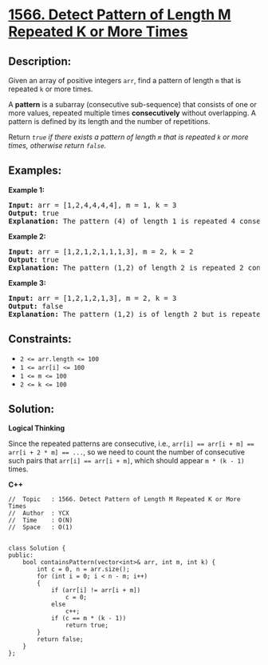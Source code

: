 # [1566. Detect Pattern of Length M Repeated K or More Times](https://leetcode.com/problems/detect-pattern-of-length-m-repeated-k-or-more-times/)


## Description:

<p>Given an array of positive integers <code>arr</code>, find a pattern of length <code>m</code> that is repeated <code>k</code> or more times.</p>

<p>A <strong>pattern</strong> is a subarray (consecutive sub-sequence) that consists of one or more values, repeated multiple times <strong>consecutively</strong> without overlapping. A pattern is defined by its length and the number of repetitions.</p>

<p>Return <em><code>true</code> if there exists a pattern of length <code>m</code> that is repeated <code>k</code> or more times, otherwise return <code>false</code>.</em></p>


## Examples:

<strong>Example 1:</strong>
<pre>
<strong>Input:</strong> arr = [1,2,4,4,4,4], m = 1, k = 3
<strong>Output:</strong> true
<strong>Explanation:</strong> The pattern (4) of length 1 is repeated 4 consecutive times. Notice that pattern can be repeated k or more times but not less.
</pre>

<strong>Example 2:</strong>
<pre>
<strong>Input:</strong> arr = [1,2,1,2,1,1,1,3], m = 2, k = 2
<strong>Output:</strong> true
<strong>Explanation:</strong> The pattern (1,2) of length 2 is repeated 2 consecutive times. Another valid pattern (2,1) is also repeated 2 times.
</pre>

<strong>Example 3:</strong>
<pre>
<strong>Input:</strong> arr = [1,2,1,2,1,3], m = 2, k = 3
<strong>Output:</strong> false
<strong>Explanation:</strong> The pattern (1,2) is of length 2 but is repeated only 2 times. There is no pattern of length 2 that is repeated 3 or more times.
</pre>


## Constraints:

<ul>
    <li><code>2 &lt;= arr.length &lt;= 100</code></li>
    <li><code>1 &lt;= arr[i] &lt;= 100</code></li>
    <li><code>1 &lt;= m &lt;= 100</code></li>
    <li><code>2 &lt;= k &lt;= 100</code></li>
</ul>


## Solution:

<strong>Logical Thinking</strong>
<p>Since the repeated patterns are consecutive, i.e., <code>arr[i] == arr[i + m] == arr[i + 2 * m] == ...</code>, so we need to count the number of consecutive such pairs that <code>arr[i] == arr[i + m]</code>, which should appear <code>m * (k - 1)</code> times.</p>


<strong>C++</strong>

```
//  Topic   : 1566. Detect Pattern of Length M Repeated K or More Times
//  Author  : YCX
//  Time    : O(N)
//  Space   : O(1)


class Solution {
public:
    bool containsPattern(vector<int>& arr, int m, int k) {
        int c = 0, n = arr.size();
        for (int i = 0; i < n - m; i++)
        {
            if (arr[i] != arr[i + m])
                c = 0;
            else
                c++;
            if (c == m * (k - 1))
                return true;
        }
        return false;
    }
};
```
